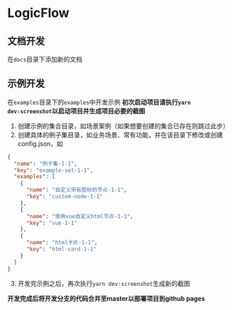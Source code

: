 # LogicFlow

## 文档开发
在`docs`目录下添加新的文档

## 示例开发
在`examples`目录下的`examples`中开发示例
**初次启动项目请执行`yarn dev:screenshot`以启动项目并生成项目必要的截图**
1. 创建示例的集合目录，如场景案例（如果想要创建的集合已存在则跳过此步）
2. 创建具体的例子集目录，如业务场景、常有功能，并在该目录下修改或创建config.json，如
```json
{
  "name": "例子集-1-1",
  "key": "example-set-1-1",
  "examples": [
    {
      "name": "自定义带有图标的节点-1-1",
      "key": "custom-node-1-1"
    },
    {
      "name": "使用vue自定义html节点-1-1",
      "key": "vue-1-1"
    },
    {
      "name": "html卡片-1-1",
      "key": "html-card-1-1"
    }
  ]
}
```
3. 开发完示例之后，再次执行`yarn dev:screenshot`生成新的截图

**开发完成后将开发分支的代码合并至master以部署项目到github pages**
